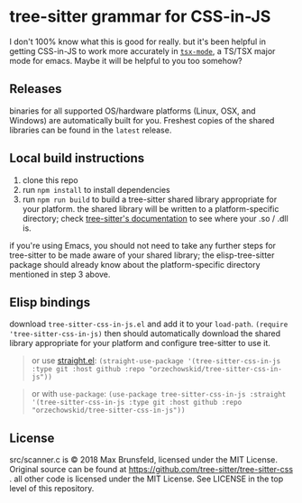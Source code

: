 # tree-sitter grammar for CSS-in-JS

I don't 100% know what this is good for really.  but it's been helpful in getting CSS-in-JS to work more accurately in [`tsx-mode`](https://github.com/orzechowskid/tsx-mode.el), a TS/TSX major mode for emacs.  Maybe it will be helpful to you too somehow?

## Releases

binaries for all supported OS/hardware platforms (Linux, OSX, and Windows) are automatically built for you.  Freshest copies of the shared libraries can be found in the `latest` release.

## Local build instructions

1. clone this repo
2. run `npm install` to install dependencies
3. run `npm run build` to build a tree-sitter shared library appropriate for your platform.  the shared library will be written to a platform-specific directory; check [tree-sitter's documentation](https://tree-sitter.github.io/tree-sitter/syntax-highlighting#per-user-configuration) to see where your .so / .dll is.

if you're using Emacs, you should not need to take any further steps for tree-sitter to be made aware of your shared library; the elisp-tree-sitter package should already know about the platform-specific directory mentioned in step 3 above.

## Elisp bindings

download `tree-sitter-css-in-js.el` and add it to your `load-path`.  `(require 'tree-sitter-css-in-js)` then should automatically download the shared library appropriate for your platform and configure tree-sitter to use it.

> or use [straight.el](https://github.com/radian-software/straight.el):
> `(straight-use-package '(tree-sitter-css-in-js :type git :host github :repo "orzechowskid/tree-sitter-css-in-js"))`

> or with `use-package`:
> `(use-package tree-sitter-css-in-js
>   :straight '(tree-sitter-css-in-js :type git :host github :repo "orzechowskid/tree-sitter-css-in-js"))`

## License

src/scanner.c is &copy; 2018 Max Brunsfeld, licensed under the MIT License.  Original source can be found at https://github.com/tree-sitter/tree-sitter-css .
all other code is licensed under the MIT License.  See LICENSE in the top level of this repository.
